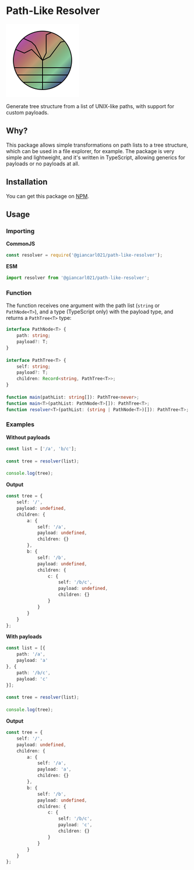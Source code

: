 # Path-Like Resolver

![](assets/logo.svg)

Generate tree structure from a list of UNIX-like paths, with support for custom payloads.

## Why?

This package allows simple transformations on path lists to a tree structure, which can be used in a file explorer, for example. The package is very simple and lightweight, and it's written in TypeScript, allowing generics for payloads or no payloads at all.

## Installation

You can get this package on [NPM](https://www.npmjs.com/package/@giancarl021/path-like-resolver).

## Usage

### Importing

**CommonJS**

```ts
const resolver = require('@giancarl021/path-like-resolver');
```

**ESM**

```ts
import resolver from '@giancarl021/path-like-resolver';
```

### Function

The function receives one argument with the path list (`string` or `PathNode<T>`), and a type (TypeScript only) with the payload type, and returns a `PathTree<T>` type:

```ts
interface PathNode<T> {
    path: string;
    payload?: T;
}

interface PathTree<T> {
    self: string;
    payload?: T;
    children: Record<string, PathTree<T>>;
}

function main(pathList: string[]): PathTree<never>;
function main<T>(pathList: PathNode<T>[]): PathTree<T>;
function resolver<T>(pathList: (string | PathNode<T>)[]): PathTree<T>;
```

### Examples

**Without payloads**

```ts
const list = ['/a', 'b/c'];

const tree = resolver(list);

console.log(tree);
```

**Output**

```ts
const tree = {
    self: '/',
    payload: undefined,
    children: {
        a: {
            self: '/a',
            payload: undefined,
            children: {}
        },
        b: {
            self: '/b',
            payload: undefined,
            children: {
                c: {
                    self: '/b/c',
                    payload: undefined,
                    children: {}
                }
            }
        }
    }
};
```

**With payloads**

```ts
const list = [{
    path: '/a',
    payload: 'a'
}, {
    path: '/b/c',
    payload: 'c'
}];

const tree = resolver(list);

console.log(tree);
```

**Output**

```ts
const tree = {
    self: '/',
    payload: undefined,
    children: {
        a: {
            self: '/a',
            payload: 'a',
            children: {}
        },
        b: {
            self: '/b',
            payload: undefined,
            children: {
                c: {
                    self: '/b/c',
                    payload: 'c',
                    children: {}
                }
            }
        }
    }
};
```
